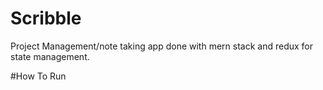 # Scribble
Project Management/note taking app done with mern stack and redux for state management.

#How To Run
